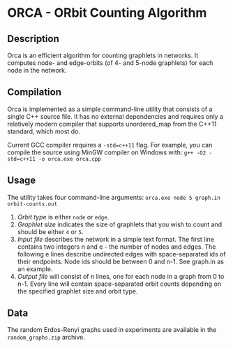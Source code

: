 # ORCA - ORbit Counting Algorithm

## Description

Orca is an efficient algorithm for counting graphlets in networks. It computes node- and edge-orbits (of 4- and 5-node graphlets) for each node in the network.

## Compilation

Orca is implemented as a simple command-line utility that consists of a single C++ source file. It has no external dependencies and requires only a relatively modern compiler that supports unordered_map from the C++11 standard, which most do.

Current GCC compiler requires a `-std=c++11` flag. For example, you can compile the source using MinGW compiler on Windows with:
`g++ -O2 -std=c++11 -o orca.exe orca.cpp`

## Usage

The utility takes four command-line arguments:
`orca.exe node 5 graph.in orbit-counts.out`

1. *Orbit type* is either `node` or `edge`.
2. *Graphlet size* indicates the size of graphlets that you wish to count and should be either `4` or `5`.
3. *Input file* describes the network in a simple text format. The first line contains two integers n and e - the number of nodes and edges. The following e lines describe undirected edges with space-separated ids of their endpoints. Node ids should be between 0 and n-1. See graph.in as an example.
4. *Output file* will consist of n lines, one for each node in a graph from 0 to n-1. Every line will contain space-separated orbit counts depending on the specified graphlet size and orbit type.

## Data

The random Erdos-Renyi graphs used in experiments are available in the `random_graphs.zip` archive.
